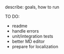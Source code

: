 describe: goals, how to run

TO DO:
- readme
- handle errors
- unit/integration tests
- better MD editor
- prepare for localization